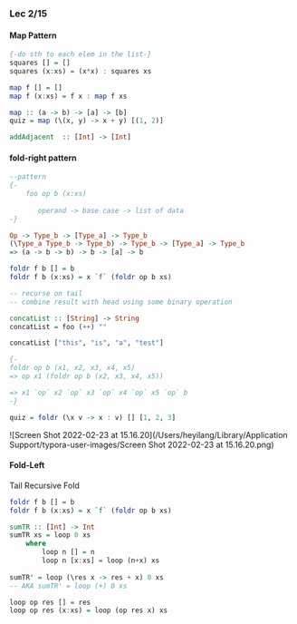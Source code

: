 ### Lec 2/15

#### Map Pattern 

```haskell
{-do sth to each elem in the list-}
squares [] = []
squares (x:xs) = (x*x) : squares xs

map f [] = []
map f (x:xs) = f x : map f xs

map :: (a -> b) -> [a] -> [b]
quiz = map (\(x, y) -> x + y) [(1, 2)]

addAdjacent  :: [Int] -> [Int]
```

#### fold-right pattern 

```haskell
--pattern 
{-
	foo op b (x:xs)
	
	   operand -> base case -> list of data
-}

Op -> Type_b -> [Type_a] -> Type_b
(\Type_a Type_b -> Type_b) -> Type_b -> [Type_a] -> Type_b
=> (a -> b -> b) -> b -> [a] -> b

foldr f b [] = b
foldr f b (x:xs) = x `f` (foldr op b xs)

-- recurse on tail
-- combine result with head using some binary operation 

concatList :: [String] -> String 
concatList = foo (++) "" 

concatList ["this", "is", "a", "test"]

{-
foldr op b (x1, x2, x3, x4, x5)
=> op x1 (foldr op b (x2, x3, x4, x5))

=> x1 `op` x2 `op` x3 `op` x4 `op` x5 `op` b
-}

quiz = foldr (\x v -> x : v) [] [1, 2, 3]

```

![Screen Shot 2022-02-23 at 15.16.20](/Users/heyilang/Library/Application Support/typora-user-images/Screen Shot 2022-02-23 at 15.16.20.png)

#### Fold-Left

Tail Recursive Fold

```haskell
foldr f b [] = b
foldr f b (x:xs) = x `f` (foldr op b xs)

sumTR :: [Int] -> Int
sumTR xs = loop 0 xs 
	where 
		loop n [] = n
		loop n [x:xs] = loop (n+x) xs
		
sumTR' = loop (\res x -> res + x) 0 xs 
-- AKA sumTR' = loop (+) 0 xs

loop op res [] = res
loop op res (x:xs) = loop (op res x) xs
```





#### 

